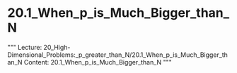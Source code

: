 # 20.1_When_p_is_Much_Bigger_than_N
"""
Lecture: 20_High-Dimensional_Problems:_p_greater_than_N/20.1_When_p_is_Much_Bigger_than_N
Content: 20.1_When_p_is_Much_Bigger_than_N
"""
